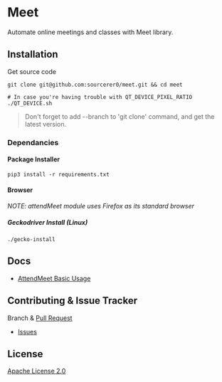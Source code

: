 # Meet
Automate online meetings and classes with Meet library.

## Installation
Get source code
```shell script
git clone git@github.com:sourcerer0/meet.git && cd meet

# In case you're having trouble with QT_DEVICE_PIXEL_RATIO
./QT_DEVICE.sh
```
> Don't forget to add --branch to 'git clone' command, and get the latest version.

### Dependancies
#### Package Installer
```shell script
pip3 install -r requirements.txt
```

#### Browser
*NOTE: attendMeet module uses Firefox as its standard browser*

##### Geckodriver Install (Linux)
```shell script
./gecko-install
```

## Docs
- [AttendMeet Basic Usage](https://github.com/sourcerer0/meet/blob/master/docs/attendMeet.md)

## Contributing & Issue Tracker
Branch & [Pull Request](https://github.com/sourcerer0/meet/pulls)
- [Issues](https://github.com/sourcerer0/meet/issues)

## License
[Apache License 2.0](https://github.com/sourcerer0/meet/blob/master/LICENSE)
